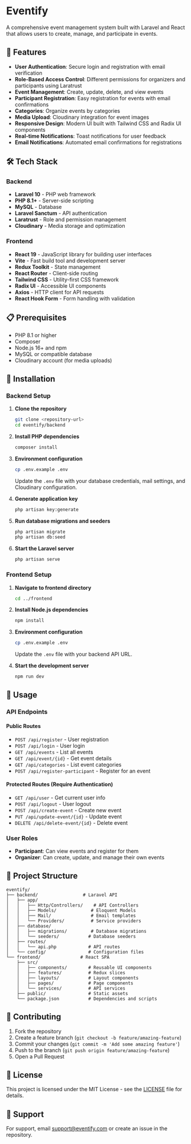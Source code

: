 # Eventify

A comprehensive event management system built with Laravel and React that allows users to create, manage, and participate in events.

## 🚀 Features

- **User Authentication**: Secure login and registration with email verification
- **Role-Based Access Control**: Different permissions for organizers and participants using Laratrust
- **Event Management**: Create, update, delete, and view events
- **Participant Registration**: Easy registration for events with email confirmations
- **Categories**: Organize events by categories
- **Media Upload**: Cloudinary integration for event images
- **Responsive Design**: Modern UI built with Tailwind CSS and Radix UI components
- **Real-time Notifications**: Toast notifications for user feedback
- **Email Notifications**: Automated email confirmations for registrations

## 🛠️ Tech Stack

### Backend
- **Laravel 10** - PHP web framework
- **PHP 8.1+** - Server-side scripting
- **MySQL** - Database
- **Laravel Sanctum** - API authentication
- **Laratrust** - Role and permission management
- **Cloudinary** - Media storage and optimization

### Frontend
- **React 19** - JavaScript library for building user interfaces
- **Vite** - Fast build tool and development server
- **Redux Toolkit** - State management
- **React Router** - Client-side routing
- **Tailwind CSS** - Utility-first CSS framework
- **Radix UI** - Accessible UI components
- **Axios** - HTTP client for API requests
- **React Hook Form** - Form handling with validation

## 📋 Prerequisites

- PHP 8.1 or higher
- Composer
- Node.js 16+ and npm
- MySQL or compatible database
- Cloudinary account (for media uploads)

## 🔧 Installation

### Backend Setup

1. **Clone the repository**
   ```bash
   git clone <repository-url>
   cd eventify/backend
   ```

2. **Install PHP dependencies**
   ```bash
   composer install
   ```

3. **Environment configuration**
   ```bash
   cp .env.example .env
   ```
   Update the `.env` file with your database credentials, mail settings, and Cloudinary configuration.

4. **Generate application key**
   ```bash
   php artisan key:generate
   ```

5. **Run database migrations and seeders**
   ```bash
   php artisan migrate
   php artisan db:seed
   ```

6. **Start the Laravel server**
   ```bash
   php artisan serve
   ```

### Frontend Setup

1. **Navigate to frontend directory**
   ```bash
   cd ../frontend
   ```

2. **Install Node.js dependencies**
   ```bash
   npm install
   ```

3. **Environment configuration**
   ```bash
   cp .env.example .env
   ```
   Update the `.env` file with your backend API URL.

4. **Start the development server**
   ```bash
   npm run dev
   ```

## 🚀 Usage

### API Endpoints

#### Public Routes
- `POST /api/register` - User registration
- `POST /api/login` - User login
- `GET /api/events` - List all events
- `GET /api/event/{id}` - Get event details
- `GET /api/categories` - List event categories
- `POST /api/register-participant` - Register for an event

#### Protected Routes (Require Authentication)
- `GET /api/user` - Get current user info
- `POST /api/logout` - User logout
- `POST /api/create-event` - Create new event
- `PUT /api/update-event/{id}` - Update event
- `DELETE /api/delete-event/{id}` - Delete event

### User Roles

- **Participant**: Can view events and register for them
- **Organizer**: Can create, update, and manage their own events

## 📁 Project Structure

```
eventify/
├── backend/                 # Laravel API
│   ├── app/
│   │   ├── Http/Controllers/    # API Controllers
│   │   ├── Models/             # Eloquent Models
│   │   ├── Mail/               # Email templates
│   │   └── Providers/          # Service providers
│   ├── database/
│   │   ├── migrations/         # Database migrations
│   │   └── seeders/           # Database seeders
│   ├── routes/
│   │   └── api.php            # API routes
│   └── config/                # Configuration files
└── frontend/               # React SPA
    ├── src/
    │   ├── components/        # Reusable UI components
    │   ├── features/          # Redux slices
    │   ├── layouts/           # Layout components
    │   ├── pages/             # Page components
    │   └── services/          # API services
    ├── public/                # Static assets
    └── package.json           # Dependencies and scripts
```

## 🤝 Contributing

1. Fork the repository
2. Create a feature branch (`git checkout -b feature/amazing-feature`)
3. Commit your changes (`git commit -m 'Add some amazing feature'`)
4. Push to the branch (`git push origin feature/amazing-feature`)
5. Open a Pull Request

## 📝 License

This project is licensed under the MIT License - see the [LICENSE](LICENSE) file for details.

## 📧 Support

For support, email support@eventify.com or create an issue in the repository.